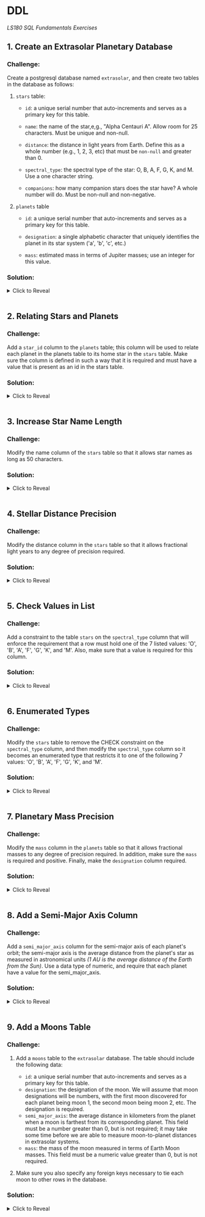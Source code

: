 # DDL
*LS180 SQL Fundamentals Exercises*

## 1. Create an Extrasolar Planetary Database

### Challenge:

Create a postgresql database named `extrasolar`, and then create two tables in the database as follows:

1. `stars` table:

    - `id`: a unique serial number that auto-increments and serves as a primary key for this table.
    
    - `name`: the name of the star,e,g., "Alpha Centauri A". Allow room for 25 characters. Must be unique and non-null.
    
    - `distance`: the distance in light years from Earth. Define this as a whole number (e.g., 1, 2, 3, etc) that must be `non-null` and greater than 0.
    
    - `spectral_type`: the spectral type of the star: O, B, A, F, G, K, and M. Use a one character string.
    
    - `companions`: how many companion stars does the star have? A whole number will do. Must be non-null and non-negative.

2. `planets` table

    - `id`: a unique serial number that auto-increments and serves as a primary key for this table.
    
    - `designation`: a single alphabetic character that uniquely identifies the planet in its star system ('a', 'b', 'c', etc.)
    
    - `mass`: estimated mass in terms of Jupiter masses; use an integer for this value.

### Solution:

<details><summary>Click to Reveal</summary>

```sql
CREATE DATABASE extrasolar;

CREATE TABLE stars (
    id serial PRIMARY KEY,
    name varchar(25) UNIQUE NOT NULL,
    distance integer NOT NULL CHECK (distance > 0),
    spectral_type VARCHAR(1), 
    companions integer NOT NULL CHECK (companions >= 0)
);

CREATE TABLE planets (
    id serial PRIMARY KEY,
    designation varchar(1) UNIQUE,
    mass integer
);
```
</details>

<br>

## 2. Relating Stars and Planets

### Challenge:

Add a `star_id` column to the `planets` table; this column will be used to relate each planet in the planets table to its home star in the `stars` table. Make sure the column is defined in such a way that it is required and must have a value that is present as an id in the stars table.

### Solution:

<details><summary>Click to Reveal</summary>

```sql
ALTER TABLE planets 
ADD COLUMN star_id integer NOT NULL REFERENCES stars (id);
```
</details>

<br>

## 3. Increase Star Name Length

### Challenge:

Modify the name column of the `stars` table so that it allows star names as long as 50 characters.

### Solution:

<details><summary>Click to Reveal</summary>

```sql
ALTER TABLE stars 
ALTER COLUMN name TYPE varchar(50);
```
</details>

<br>

## 4. Stellar Distance Precision

### Challenge:

Modify the distance column in the `stars` table so that it allows fractional light years to any degree of precision required.

### Solution:

<details><summary>Click to Reveal</summary>

```sql
ALTER TABLE stars
ALTER COLUMN distance TYPE numeric;
```
</details>

<br>

## 5. Check Values in List

### Challenge:

Add a constraint to the table `stars` on the `spectral_type` column that will enforce the requirement that a row must hold one of the 7 listed values: 'O', 'B', 'A', 'F', 'G', 'K', and 'M'. Also, make sure that a value is required for this column.

### Solution:

<details><summary>Click to Reveal</summary>

```sql
ALTER TABLE stars
ALTER COLUMN spectral_type SET NOT NULL,
ADD CONSTRAINT spectral_type_check CHECK (spectral_type IN ('O', 'B', 'A', 'F', 'G', 'K', 'M'));
```
</details>

<br>

## 6. Enumerated Types

### Challenge:

Modify the `stars` table to remove the CHECK constraint on the `spectral_type` column, and then modify the `spectral_type` column so it becomes an enumerated type that restricts it to one of the following 7 values: 'O', 'B', 'A', 'F', 'G', 'K', and 'M'.

### Solution:

<details><summary>Click to Reveal</summary>

```sql
CREATE TYPE spectral_type_enum AS ENUM ('O', 'B', 'A', 'F', 'G', 'K', 'M');

ALTER TABLE stars
DROP CONSTRAINT spectral_type_check;

ALTER TABLE stars
ALTER COLUMN spectral_type TYPE spectral_type_enum
                           USING spectral_type::spectral_type_enum;
```
</details>

<br>

## 7. Planetary Mass Precision

### Challenge:

Modify the `mass` column in the `planets` table so that it allows fractional masses to any degree of precision required. 
In addition, make sure the `mass` is required and positive. Finally, make the `designation` column required.

### Solution:

<details><summary>Click to Reveal</summary>

```sql
ALTER TABLE planets
ALTER COLUMN mass SET NOT NULL,
ALTER COLUMN mass TYPE numeric,
ADD CHECK (mass > 0);

ALTER TABLE planets
ALTER COLUMN designation SET NOT NULL;
```
</details>

<br>

## 8. Add a Semi-Major Axis Column

### Challenge:

Add a `semi_major_axis` column for the semi-major axis of each planet's orbit; the semi-major axis is the average distance from the planet's star as measured in astronomical units _(1 AU is the average distance of the Earth from the Sun)_. Use a data type of numeric, and require that each planet have a value for the semi_major_axis.


### Solution:

<details><summary>Click to Reveal</summary>

```sql
ALTER TABLE planets
ADD COLUMN semi_major_axis numeric NOT NULL;
```
</details>

<br>

## 9. Add a Moons Table

### Challenge:

1. Add a `moons` table to the `extrasolar` database. The table should include the following data:

    - `id`: a unique serial number that auto-increments and serves as a primary key for this table.
    - `designation`: the designation of the moon. We will assume that moon designations will be numbers, with the first moon discovered for each planet being moon 1, the second moon being moon 2, etc. The designation is required.
    - `semi_major_axis`: the average distance in kilometers from the planet when a moon is farthest from its corresponding planet. This field must be a number greater than 0, but is not required; it may take some time before we are able to measure moon-to-planet distances in extrasolar systems.
    - `mass`: the mass of the moon measured in terms of Earth Moon masses. This field must be a numeric value greater than 0, but is not required.

2. Make sure you also specify any foreign keys necessary to tie each moon to other rows in the database.

### Solution:

<details><summary>Click to Reveal</summary>

```sql
CREATE TABLE moons (
    id serial,
    designation integer NOT NULL CHECK (designation > 0),
    semi_major_axis numeric CHECK (semi_major_axis > 0.0),
    mass numeric CHECK (mass > 0.0),
    planet_id integer NOT NULL REFERENCES planets (id)
);
```
</details>

<br>

